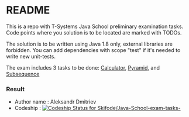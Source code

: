 # README #

This is a repo with T-Systems Java School preliminary examination tasks.
Code points where you solution is to be located are marked with TODOs.

The solution is to be written using Java 1.8 only, external libraries are forbidden. 
You can add dependencies with scope "test" if it's needed to write new unit-tests.

The exam includes 3 tasks to be done: [Calculator](/tasks/Calculator.md), [Pyramid](/tasks/Pyramid.md), and 
[Subsequence](/tasks/Subsequence.md)

### Result ###

* Author name : Aleksandr Dmitriev
* Codeship : [![Codeship Status for Skifode/Java-School-exam-tasks-](https://app.codeship.com/projects/8a85cf73-04f6-4b64-baa0-04b8b48d4a81/status?branch=master)](https://app.codeship.com/projects/417533)
